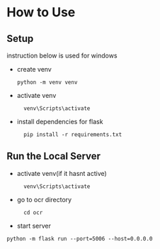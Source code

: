 # How to Use

## Setup

instruction below is used for windows

- create venv 
  ```
  python -m venv venv
  ```
- activate venv
  ```
    venv\Scripts\activate
  ```
- install dependencies for flask
  ```
    pip install -r requirements.txt
  ```

## Run the Local Server

- activate venv(if it hasnt active)
  ```
    venv\Scripts\activate
  ```
- go to ocr directory
  ```
    cd ocr
  ```
- start server
 ```
 python -m flask run --port=5006 --host=0.0.0.0
 ```